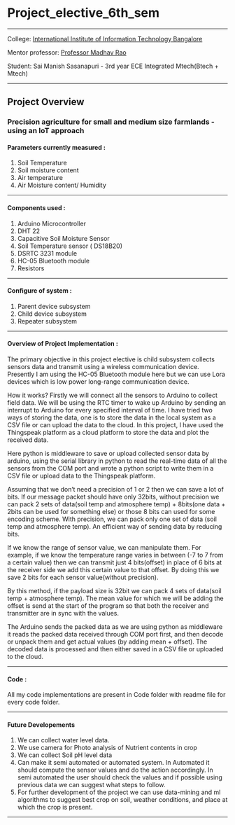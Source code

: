 # Project_elective_6th_sem
____

College: [International Institute of Information Technology Bangalore](https://www.iiitb.ac.in/)

Mentor professor: [Professor Madhav Rao](https://www.iiitb.ac.in/faculty/madhav-rao)

Student: Sai Manish Sasanapuri - 3rd year ECE Integrated Mtech(Btech + Mtech) 

____
## Project Overview
### Precision agriculture for small and medium size farmlands - using an IoT approach 
#### Parameters currently measured :
1. Soil Temperature
2. Soil moisture content
3. Air temperature
4. Air Moisture content/ Humidity

___
#### Components used : 
1. Arduino Microcontroller
2. DHT 22
3. Capacitive Soil Moisture Sensor
4. Soil Temperature sensor ( DS18B20)
5. DSRTC 3231 module
6. HC-05 Bluetooth module
7. Resistors

___
#### Configure of system :
1. Parent device subsystem
2. Child device subsystem
3. Repeater subsystem

___
#### Overview of Project Implementation :
The primary objective in this project elective is child subsystem collects sensors
data and transmit using a wireless communication device. Presently I am using
the HC-05 Bluetooth module here but we can use Lora devices which is low power
long-range communication device.


How it works? Firstly we will connect all the sensors to Arduino to collect
field data. We will be using the RTC timer to wake up Arduino by sending an
interrupt to Arduino for every specified interval of time. I have tried two ways of
storing the data, one is to store the data in the local system as a CSV file or can
upload the data to the cloud. In this project, I have used the Thingspeak platform
as a cloud platform to store the data and plot the received data.


Here python is middleware to save or upload collected sensor data by arduino, using
the serial library in python to read the real-time data of all the sensors from the
COM port and wrote a python script to write them in a CSV file or upload data to
the Thingspeak platform.

Assuming that we don’t need a precision of 1 or 2 then we can save a lot of
bits. If our message packet should have only 32bits, without precision we can pack
2 sets of data(soil temp and atmosphere temp) + 8bits(one data + 2bits can be
used for something else) or those 8 bits can used for some encoding scheme. With
precision, we can pack only one set of data (soil temp and atmosphere temp).
An efficient way of sending data by reducing bits. 

If we know the range of sensor value, we can manipulate them. For example,
if we know the temperature range varies in between (-7 to 7 from a certain value) 
then we can transmit just 4 bits(offset) in place of 6 bits at the receiver side we add this certain value to that
offset. By doing this we save 2 bits for each sensor value(without precision). 

By this method, if the payload size is 32bit we can pack 4 sets of data(soil temp +
atmosphere temp). The mean value for which we will be adding the offset is send
at the start of the program so that both the receiver and transmitter are in sync
with the values.


The Arduino sends the packed data as we are using python as middleware it reads
the packed data received through COM port first, and then decode or unpack them
and get actual values (by adding mean + offset). The decoded data is processed
and then either saved in a CSV file or uploaded to the cloud.

___
#### Code :
All my code implementations are present in Code folder with readme file for every code folder.
___

#### Future Developements
1. We can collect water level data.
2. We use camera for Photo analysis of Nutrient contents in crop
3. We can collect Soil pH level data
4. Can make it semi automated or automated system. In Automated it should
compute the sensor values and do the action accordingly. In semi automated
the user should check the values and if possible using previous data we can
suggest what steps to follow.
5. For further development of the project we can use data-mining and ml algorithms to suggest best crop on soil, weather conditions, and place at which the
crop is present.

___
